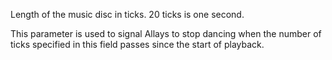 Length of the music disc in ticks. 20 ticks is one second.

This parameter is used to signal Allays to stop dancing when the number of ticks
specified in this field passes since the start of playback.
